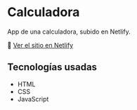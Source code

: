 # Calculadora

App de una calculadora, subido en Netlify.

🔗 [Ver el sitio en Netlify](https://calculadora-mayron.netlify.app/)

## Tecnologías usadas
- HTML
- CSS
- JavaScript
